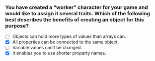 ### You have created a “worker” character for your game and would like to assign it several traits. Which of the following best describes the benefits of creating an object for this purpose?

- [ ] Objects can hold more types of values than arrays can.
- [x] All properties can be connected to the same object.
- [ ] Variable values can’t be changed.
- [x] It enables you to use shorter property names.
